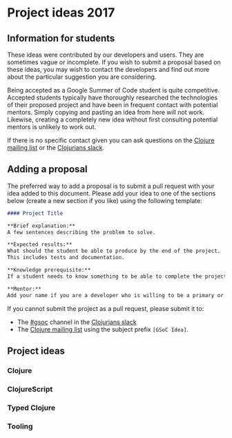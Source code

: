 # Project ideas 2017

## Information for students

These ideas were contributed by our developers and users.
They are sometimes vague or incomplete.
If you wish to submit a proposal based on these ideas, you may wish to contact the developers and find out more about the particular suggestion you are considering.

Being accepted as a Google Summer of Code student is quite competitive.
Accepted students typically have thoroughly researched the technologies of their proposed project and have been in frequent contact with potential mentors.
Simply copying and pasting an idea from here will not work.
Likewise, creating a completely new idea without first consulting potential mentors is unlikely to work out.

If there is no specific contact given you can ask questions on the [Clojure mailing list](http://groups.google.com/group/clojure) or the [Clojurians slack](http://clojurians.net).

## Adding a proposal

The preferred way to add a proposal is to submit a pull request with your idea added to this document.
Please add your idea to one of the sections below (create a new section if you like) using the following template:

```markdown
#### Project Title

**Brief explanation:**
A few sentences describing the problem to solve.

**Expected results:**
What should the student be able to produce by the end of the project.
This includes tests and documentation.

**Knowledge prerequisite:**
If a student needs to know something to be able to complete the project, be sure to list it.

**Mentor:**
Add your name if you are a developer who is willing to be a primary or secondary mentor for the project.
```

If you cannot submit the project as a pull request, please submit it to:

* The [#gsoc](https://clojurians.slack.com/messages/gsoc/) channel in the [Clojurians slack](http://clojurians.net)
* The [Clojure mailing list](http://groups.google.com/group/clojure) using the subject prefix `[GSoC Idea]`.


## Project ideas

### Clojure

### ClojureScript

### Typed Clojure

### Tooling
